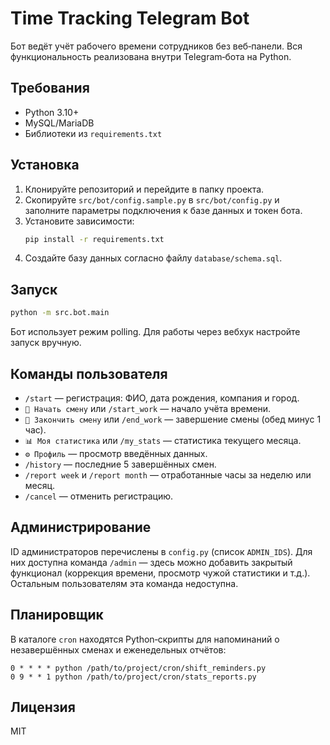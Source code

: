 # Time Tracking Telegram Bot

Бот ведёт учёт рабочего времени сотрудников без веб‑панели. Вся функциональность реализована внутри Telegram‑бота на Python.

## Требования
- Python 3.10+
- MySQL/MariaDB
- Библиотеки из `requirements.txt`

## Установка
1. Клонируйте репозиторий и перейдите в папку проекта.
2. Скопируйте `src/bot/config.sample.py` в `src/bot/config.py` и заполните параметры подключения к базе данных и токен бота.
3. Установите зависимости:
   ```bash
   pip install -r requirements.txt
   ```
4. Создайте базу данных согласно файлу `database/schema.sql`.

## Запуск
```bash
python -m src.bot.main
```
Бот использует режим polling. Для работы через вебхук настройте запуск вручную.

## Команды пользователя
- `/start` — регистрация: ФИО, дата рождения, компания и город.
- `📅 Начать смену` или `/start_work` — начало учёта времени.
- `🛑 Закончить смену` или `/end_work` — завершение смены (обед минус 1 час).
- `📊 Моя статистика` или `/my_stats` — статистика текущего месяца.
- `⚙️ Профиль` — просмотр введённых данных.
- `/history` — последние 5 завершённых смен.
- `/report week` и `/report month` — отработанные часы за неделю или месяц.
- `/cancel` — отменить регистрацию.

## Администрирование
ID администраторов перечислены в `config.py` (список `ADMIN_IDS`). Для них доступна команда `/admin` — здесь можно добавить закрытый функционал (коррекция времени, просмотр чужой статистики и т.д.). Остальным пользователям эта команда недоступна.

## Планировщик
В каталоге `cron` находятся Python‑скрипты для напоминаний о незавершённых сменах и еженедельных отчётов:
```
0 * * * * python /path/to/project/cron/shift_reminders.py
0 9 * * 1 python /path/to/project/cron/stats_reports.py
```

## Лицензия
MIT
